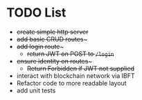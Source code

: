 # TODO List

* ~~create simple http server~~
* ~~add basic CRUD routes~~~
* ~~add login route~~~
  * ~~return JWT on POST to `/login`~~
* ~~ensure identity on routes~~~
  * ~~Return Forbidden if JWT not supplied~~
* interact with blockchain network via IBFT
* Refactor code to more readable layout
* add unit tests